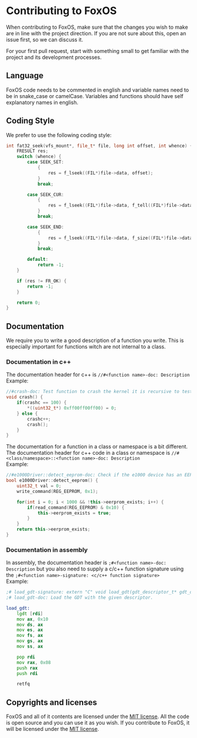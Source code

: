 # Contributing to FoxOS

When contributing to FoxOS, make sure that the changes you wish to make are in line with the project direction. If you are not sure about this, open an issue first, so we can discuss it.

For your first pull request, start with something small to get familiar with the project and its development processes.

## Language

FoxOS code needs to be commented in english and variable names need to be in snake_case or camelCase. Variables and functions should have self explanatory names in english.

## Coding Style

We prefer to use the following coding style:

```c++
int fat32_seek(vfs_mount*, file_t* file, long int offset, int whence) {
	FRESULT res;
	switch (whence) {
		case SEEK_SET:
			{
				res = f_lseek((FIL*)file->data, offset);
			}
			break;

		case SEEK_CUR:
			{
				res = f_lseek((FIL*)file->data, f_tell((FIL*)file->data) + offset);
			}
			break;

		case SEEK_END:
			{
				res = f_lseek((FIL*)file->data, f_size((FIL*)file->data) + offset);
			}
			break;

		default:
			return -1;
	}

	if (res != FR_OK) {
		return -1;
	}

	return 0;
}
```

## Documentation

We require you to write a good description of a function you write. This is especially important for functions witch are not internal to a class.

### Documentation in c++
The documentation header for c++ is `//#<function name>-doc: Description`  
Example:

```c++
//#crash-doc: Test function to crash the kernel it is recursive to test the stack tracing.
void crash() {
	if(crashc == 100) {
		*((uint32_t*) 0xff00ff00ff00) = 0;
	} else {
		crashc++;
		crash();
	}
}
```

The documentation for a function in a class or namespace is a bit different. The documentation header for c++ code in a class or namespace is `//#<class/namespace>::<function name>-doc: Description`  
Example:

```c++
//#e1000Driver::detect_eeprom-doc: Check if the e1000 device has an EEPROM and set "e1000Driver::eerprom_exists" accordingly.
bool e1000Driver::detect_eeprom() {
	uint32_t val = 0;
	write_command(REG_EEPROM, 0x1);

	for(int i = 0; i < 1000 && !this->eerprom_exists; i++) {
		if(read_command(REG_EEPROM) & 0x10) {
			this->eerprom_exists = true;
		}
	}
	return this->eerprom_exists;
}
```

### Documentation in assembly
In assembly, the documentation header is `;#<function name>-doc: Description` but you also need to supply a c/c++ function signature using the `;#<function name>-signature: <c/c++ function signature>`  
Example:

```asm
;# load_gdt-signature: extern "C" void load_gdt(gdt_descriptor_t* gdt_descriptor);
;# load_gdt-doc: Load the GDT with the given descriptor.

load_gdt:
	lgdt [rdi]
	mov ax, 0x10
	mov ds, ax
	mov es, ax
	mov fs, ax
	mov gs, ax
	mov ss, ax

	pop rdi
	mov rax, 0x08
	push rax
	push rdi

	retfq
```

## Copyrights and licenses

FoxOS and all of it contents are licensed under the [MIT license](https://mit-license.org/). All the code is open source and you can use it as you wish. If you contribute to FoxOS, it will be licensed under the [MIT license](https://mit-license.org/).
